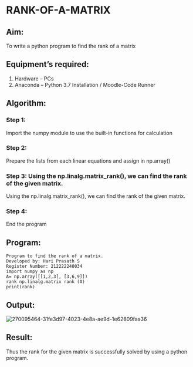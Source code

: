# RANK-OF-A-MATRIX
## Aim:
To write a python program to find the rank of a matrix
## Equipment’s required:
1. 	Hardware – PCs
2. 	Anaconda – Python 3.7 Installation / Moodle-Code Runner
## Algorithm:
### Step 1: 
Import the numpy module to use the built-in functions for calculation
### Step 2: 
Prepare the lists from each linear equations and assign in np.array()
### Step 3: Using the np.linalg.matrix_rank(), we can find the rank of the given matrix.
Using the np.linalg.matrix_rank(), we can find the rank of the given matrix.
### Step 4: 
End the program
## Program:
```
Program to find the rank of a matrix.
Developed by: Hari Prasath S
Register Number: 212222240034
import numpy as np
A= np.array([[1,2,3], [3,6,9]])
rank np.linalg.matrix rank (A)
print(rank)
```
## Output:
![270095464-31fe3d97-4023-4e8a-ae9d-1e62809faa36](https://github.com/hariprasath5106/RANK-OF-A-MATRIX/assets/111515488/a26a7028-3f30-495e-b3e3-8388837f5047)


## Result:
Thus the rank for the given matrix is successfully solved by  using a python program.

